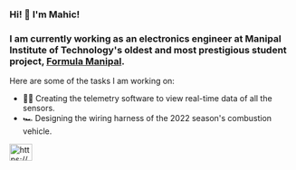 ### Hi! 👋 I'm Mahic!

### I am currently working as an electronics engineer at Manipal Institute of Technology's oldest and most prestigious student project, [Formula Manipal](https://www.formulamanipal.in/).

Here are some of the tasks I am working on:

- 👨‍💻 Creating the telemetry software to view real-time data of all the sensors.
- 🏎️ Designing the wiring harness of the 2022 season's combustion vehicle.

<a href="https://linkedin.com/in/https://www.linkedin.com/in/mahic-shah-7b251819b/" target="blank"><img align="center" src="https://raw.githubusercontent.com/rahuldkjain/github-profile-readme-generator/master/src/images/icons/Social/linked-in-alt.svg" alt="https://www.linkedin.com/in/mahic-shah-7b251819b/" height="30" width="40" /></a>
